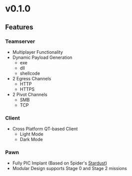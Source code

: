 # v0.1.0

## Features

### Teamserver

- Multiplayer Functionality
- Dynamic Payload Generation
    - exe
    - dll
    - shellcode
- 2 Egress Channels
    - HTTP
    - HTTPS
- 2 Pivot Channels
    - SMB
    - TCP

### Client

- Cross Platform QT-based Client
    - Light Mode
    - Dark Mode

### Pawn

- Fully PIC Implant (Based on 5pider's [Stardust](https://github.com/Cracked5pider/Stardust))
- Modular Design supports Stage 0 and Stage 2 missions
